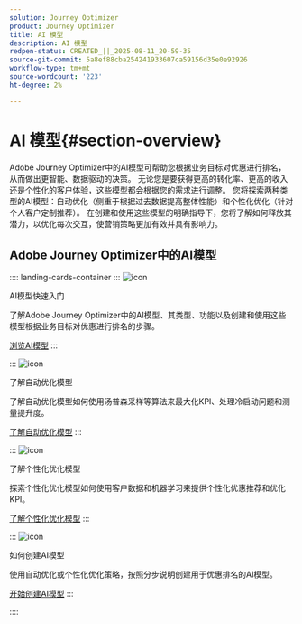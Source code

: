 ```yaml
---
solution: Journey Optimizer
product: Journey Optimizer
title: AI 模型
description: AI 模型
redpen-status: CREATED_||_2025-08-11_20-59-35
source-git-commit: 5a8ef88cba254241933607ca59156d35e0e92926
workflow-type: tm+mt
source-wordcount: '223'
ht-degree: 2%

---
```



# AI 模型{#section-overview}

Adobe Journey Optimizer中的AI模型可帮助您根据业务目标对优惠进行排名，从而做出更智能、数据驱动的决策。 无论您是要获得更高的转化率、更高的收入还是个性化的客户体验，这些模型都会根据您的需求进行调整。 您将探索两种类型的AI模型：自动优化（侧重于根据过去数据提高整体性能）和个性化优化（针对个人客户定制推荐）。 在创建和使用这些模型的明确指导下，您将了解如何释放其潜力，以优化每次交互，使营销策略更加有效并具有影响力。

## Adobe Journey Optimizer中的AI模型

:::: landing-cards-container
:::
![icon](https://cdn.experienceleague.adobe.com/icons/circle-play.svg)

AI模型快速入门

了解Adobe Journey Optimizer中的AI模型、其类型、功能以及创建和使用这些模型根据业务目标对优惠进行排名的步骤。

[浏览AI模型](../using/offers/ranking/ai-models.md)
:::

:::
![icon](https://cdn.experienceleague.adobe.com/icons/chart-line.svg)

了解自动优化模型

了解自动优化模型如何使用汤普森采样等算法来最大化KPI、处理冷启动问题和测量提升度。

[了解自动优化模型](../using/offers/ranking/auto-optimization-model.md)
:::

:::
![icon](https://cdn.experienceleague.adobe.com/icons/bullseye.svg)

了解个性化优化模型

探索个性化优化模型如何使用客户数据和机器学习来提供个性化优惠推荐和优化KPI。

[了解个性化优化模型](../using/offers/ranking/personalized-optimization-model.md)
:::

:::
![icon](https://cdn.experienceleague.adobe.com/icons/list-check.svg)

如何创建AI模型

使用自动优化或个性化优化策略，按照分步说明创建用于优惠排名的AI模型。

[开始创建AI模型](../using/offers/ranking/create-ranking-strategies.md)
:::

::::

